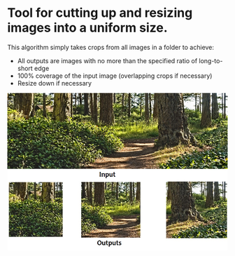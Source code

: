 # Tool for cutting up and resizing images into a uniform size.
This algorithm simply takes crops from all images in a folder to achieve:
- All outputs are images with no more than the specified ratio of long-to-short edge
- 100% coverage of the input image (overlapping crops if necessary)
- Resize down if necessary


![Example](image.jpg)
